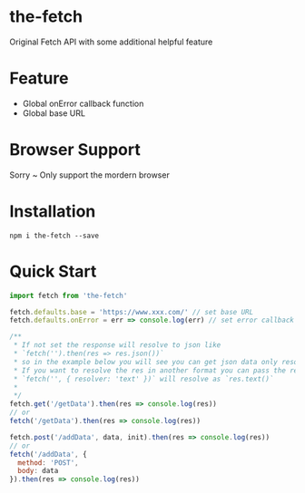 # the-fetch
Original Fetch API with some additional helpful feature

# Feature
* Global onError callback function
* Global base URL

# Browser Support
Sorry ~ Only support the mordern browser

# Installation
```
npm i the-fetch --save
```

# Quick Start

```js
import fetch from 'the-fetch'

fetch.defaults.base = 'https://www.xxx.com/' // set base URL
fetch.defaults.onError = err => console.log(err) // set error callback

/**
 * If not set the response will resolve to json like
 * `fetch('').then(res => res.json())`
 * so in the example below you will see you can get json data only resolve once
 * If you want to resolve the res in another format you can pass the resolver in options like
 * `fetch('', { resolver: 'text' })` will resolve as `res.text()`
 * 
 */
fetch.get('/getData').then(res => console.log(res))
// or
fetch('/getData').then(res => console.log(res))

fetch.post('/addData', data, init).then(res => console.log(res))
// or
fetch('/addData', {
  method: 'POST',
  body: data
}).then(res => console.log(res))
```